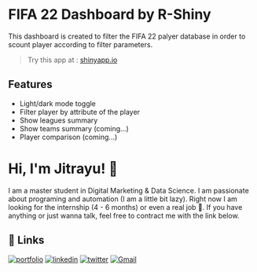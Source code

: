 
# FIFA 22 Dashboard by R-Shiny

This dashboard is created to filter the FIFA 22 palyer database in order to scount player according to filter parameters.

> Try this app at : [shinyapp.io](https://jitrayupunrattanapongs.shinyapps.io/dist/)


## Features

- Light/dark mode toggle
- Filter player by attribute of the player
- Show leagues summary
- Show teams summary (coming...)
- Player comparison (coming...)




# Hi, I'm Jitrayu! 👋

I am a master student in Digital Marketing & Data Science. I am passionate about programing and automation (I am a little bit lazy). Right now I am looking for the internship (4 - 6 months) or even a real job 🤣. If you have anything or just wanna talk, feel free to contract me with the link below.


## 🔗 Links
[![portfolio](https://img.shields.io/badge/my_portfolio-000?style=for-the-badge&logo=ko-fi&logoColor=white)](https://jitrayu-punrattanapongs.notion.site/Jitrayu-Punrattanapongs-84fab5f082cd4150b2b16872f71bba9d)
[![linkedin](https://img.shields.io/badge/linkedin-0A66C2?style=for-the-badge&logo=linkedin&logoColor=white)](https://www.linkedin.com/in/jitrayu-punrattanapongs/)
[![twitter](https://img.shields.io/badge/twitter-1DA1F2?style=for-the-badge&logo=twitter&logoColor=white)](https://twitter.com/mahora65)
[![Gmail](https://img.shields.io/badge/Gmail-D14836?style=for-the-badge&logo=gmail&logoColor=white)](mailto:jitrayu.p@gmail.com)
